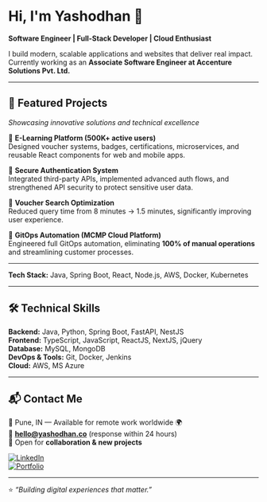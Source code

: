 # Hi, I'm Yashodhan 👋  
**Software Engineer | Full-Stack Developer | Cloud Enthusiast**  

I build modern, scalable applications and websites that deliver real impact.  
Currently working as an **Associate Software Engineer at Accenture Solutions Pvt. Ltd.**  

---

## 🌟 Featured Projects
_Showcasing innovative solutions and technical excellence_  

🔹 **E-Learning Platform (500K+ active users)**  
Designed voucher systems, badges, certifications, microservices, and reusable React components for web and mobile apps.  

🔹 **Secure Authentication System**  
Integrated third-party APIs, implemented advanced auth flows, and strengthened API security to protect sensitive user data.  

🔹 **Voucher Search Optimization**  
Reduced query time from 8 minutes → 1.5 minutes, significantly improving user experience.  

🔹 **GitOps Automation (MCMP Cloud Platform)**  
Engineered full GitOps automation, eliminating **100% of manual operations** and streamlining customer processes.  

---

**Tech Stack:** Java, Spring Boot, React, Node.js, AWS, Docker, Kubernetes  

---

## 🛠️ Technical Skills
**Backend:** Java, Python, Spring Boot, FastAPI, NestJS  
**Frontend:** TypeScript, JavaScript, ReactJS, NextJS, jQuery  
**Database:** MySQL, MongoDB  
**DevOps & Tools:** Git, Docker, Jenkins  
**Cloud:** AWS, MS Azure  

---

## 📬 Contact Me
📍 Pune, IN — Available for remote work worldwide 🌍  
📧 **hello@yashodhan.co** (response within 24 hours)  
🤝 Open for **collaboration & new projects**  

[![LinkedIn](https://img.shields.io/badge/LinkedIn-blue?logo=linkedin&logoColor=white)](https://www.linkedin.com/in/your-linkedin)  
[![Portfolio](https://img.shields.io/badge/Portfolio-000?logo=vercel&logoColor=white)](https://yashodhan.co)  

---

⭐️ *“Building digital experiences that matter.”*  
